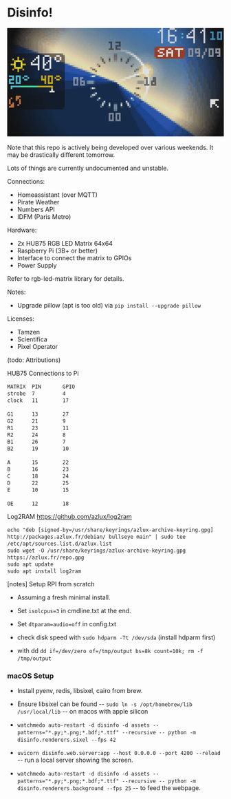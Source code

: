 # Disinfo!

![Simulated Info Demo](assets/disinfo-export.gif)

Note that this repo is actively being developed over various weekends. It may be drastically different tomorrow.

Lots of things are currently undocumented and unstable.

Connections:

- Homeassistant (over MQTT)
- Pirate Weather
- Numbers API
- IDFM (Paris Metro)

Hardware:

- 2x HUB75 RGB LED Matrix 64x64
- Raspberry Pi (3B+ or better)
- Interface to connect the matrix to GPIOs
- Power Supply

Refer to rgb-led-matrix library for details.

Notes:

- Upgrade pillow (apt is too old) via `pip install --upgrade pillow`


Licenses:

- Tamzen
- Scientifica
- Pixel Operator

(todo: Attributions)


HUB75 Connections to Pi

```
MATRIX  PIN       GPIO
strobe  7         4
clock   11        17

G1      13        27
G2      21        9
R1      23        11
R2      24        8
B1      26        7
B2      19        10

A       15        22
B       16        23
C       18        24
D       22        25
E       10        15

OE      12        18
```


Log2RAM
https://github.com/azlux/log2ram
```
echo "deb [signed-by=/usr/share/keyrings/azlux-archive-keyring.gpg] http://packages.azlux.fr/debian/ bullseye main" | sudo tee /etc/apt/sources.list.d/azlux.list
sudo wget -O /usr/share/keyrings/azlux-archive-keyring.gpg  https://azlux.fr/repo.gpg
sudo apt update
sudo apt install log2ram
```


[notes] Setup RPI from scratch

- Assuming a fresh minimal install.
- Set `isolcpus=3` in cmdline.txt at the end.
- Set `dtparam=audio=off` in config.txt


- check disk speed with `sudo hdparm -Tt /dev/sda` (install hdparm first)
- with dd `dd if=/dev/zero of=/tmp/output bs=8k count=10k; rm -f /tmp/output`


### macOS Setup

- Install pyenv, redis, libsixel, cairo from brew.
- Ensure libsixel can be found -- `sudo ln -s /opt/homebrew/lib /usr/local/lib` -- on macos with apple silicon

- `watchmedo auto-restart -d disinfo -d assets --patterns="*.py;*.png;*.bdf;*.ttf" --recursive -- python -m disinfo.renderers.sixel --fps 42`

- `uvicorn disinfo.web.server:app --host 0.0.0.0 --port 4200 --reload` -- run a local server showing the screen.
- `watchmedo auto-restart -d disinfo -d assets --patterns="*.py;*.png;*.bdf;*.ttf" --recursive -- python -m disinfo.renderers.background --fps 25` -- to feed the webpage.